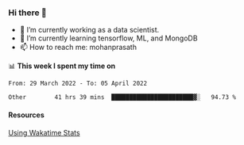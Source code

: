 ### Hi there 👋

- 🔭 I’m currently working as a data scientist.
- 🌱 I’m currently learning tensorflow, ML, and MongoDB
- 📫 How to reach me: mohanprasath

📊 **This week I spent my time on**
<!--START_SECTION:waka-->

```text
From: 29 March 2022 - To: 05 April 2022

Other        41 hrs 39 mins  ███████████████████████▓░   94.73 %
```

<!--END_SECTION:waka-->

#### Resources
[Using Wakatime Stats](https://github.com/marketplace/actions/waka-readme)
